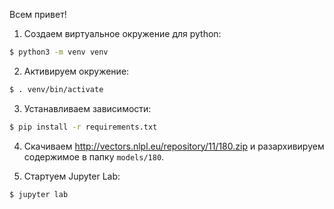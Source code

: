 Всем привет!

1. Создаем виртуальное окружение для python:

```sh
$ python3 -m venv venv
```

2. Активируем окружение:

```sh
$ . venv/bin/activate
```

3. Устанавливаем зависимости:

```sh
$ pip install -r requirements.txt
```

4. Скачиваем http://vectors.nlpl.eu/repository/11/180.zip и разархивируем содержимое в папку `models/180`.

5. Стартуем Jupyter Lab:

```sh
$ jupyter lab
```